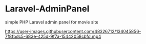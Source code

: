 # Laravel-AdminPanel
simple PHP Laravel admin panel for movie site 


https://user-images.githubusercontent.com/48326712/134045856-7f8fbdc5-683e-425d-9f7a-15442058cbfd.mp4

